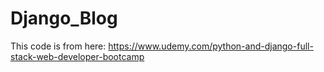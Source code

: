 # Django_Blog
This code is from here: https://www.udemy.com/python-and-django-full-stack-web-developer-bootcamp
